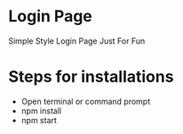 # Login Page
Simple Style Login Page Just For Fun

# Steps for installations
- Open terminal or command prompt
- npm install
- npm start
